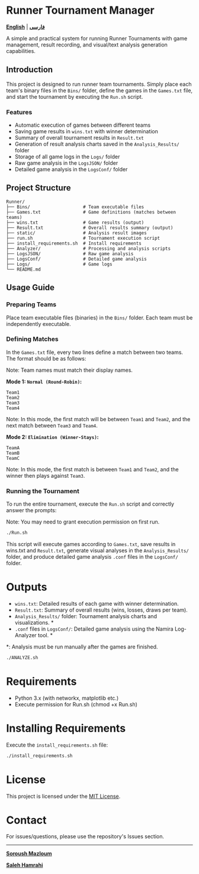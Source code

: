 # Runner Tournament Manager

[**English**](README.md) | **[فارسی](README-Fa.md)**

A simple and practical system for running Runner Tournaments with game management, result recording, and visual/text analysis generation capabilities.

## Introduction

This project is designed to run runner team tournaments. Simply place each team's binary files in the `Bins/` folder, define the games in the `Games.txt` file, and start the tournament by executing the `Run.sh` script.

### Features

- Automatic execution of games between different teams
- Saving game results in `wins.txt` with winner determination
- Summary of overall tournament results in `Result.txt`
- Generation of result analysis charts saved in the `Analysis_Results/` folder
- Storage of all game logs in the `Logs/` folder
- Raw game analysis in the `LogsJSON/` folder
- Detailed game analysis in the `LogsConf/` folder

## Project Structure

```
Runner/
├── Bins/                    # Team executable files
├── Games.txt                # Game definitions (matches between teams)
├── wins.txt                 # Game results (output)
├── Result.txt               # Overall results summary (output)
├── static/                  # Analysis result images
├── run.sh                   # Tournament execution script
├── install_requirements.sh  # Install requirements
├── Analyzer/                # Processing and analysis scripts
├── LogsJSON/                # Raw game analysis
├── LogsConf/                # Detailed game analysis
├── Logs/                    # Game logs
└── README.md
```

## Usage Guide

### Preparing Teams

Place team executable files (binaries) in the `Bins/` folder. Each team must be independently executable.

### Defining Matches

In the `Games.txt` file, every two lines define a match between two teams. The format should be as follows:

Note: Team names must match their display names.

**Mode 1: `Normal (Round-Robin)`:**

```
Team1
Team2
Team3
Team4
```

Note: In this mode, the first match will be between `Team1` and `Team2`, and the next match between `Team3` and `Team4`.

**Mode 2: `Elimination (Winner-Stays)`:**

```
TeamA
TeamB
TeamC
```

Note: In this mode, the first match is between `Team1` and `Team2`, and the winner then plays against `Team3`.

### Running the Tournament

To run the entire tournament, execute the `Run.sh` script and correctly answer the prompts:

Note: You may need to grant execution permission on first run.

```sh
./Run.sh
```

This script will execute games according to `Games.txt`, save results in wins.txt and `Result.txt`, generate visual analyses in the `Analysis_Results/` folder, and produce detailed game analysis `.conf` files in the `LogsConf/` folder.


# Outputs

- `wins.txt`: Detailed results of each game with winner determination.
- `Result.txt`: Summary of overall results (wins, losses, draws per team).
- `Analysis_Results/` folder: Tournament analysis charts and visualizations. *
- `.conf` files in `LogsConf/`: Detailed game analysis using the Namira Log-Analyzer tool. *

*: Analysis must be run manually after the games are finished.
```bash
./ANALYZE.sh
```

# Requirements

- Python 3.x (with networkx, matplotlib etc.)
- Execute permission for Run.sh (chmod +x Run.sh)

# Installing Requirements
Execute the `install_requirements.sh` file:

```sh
./install_requirements.sh
```

# License

This project is licensed under the [MIT License](https://opensource.org/licenses/MIT).

# Contact

For issues/questions, please use the repository's Issues section.

---

[**Soroush Mazloum**](https://github.com/SoroushMazloum)

[**Saleh Hamrahi**](https://github.com/SalehHamrahi)